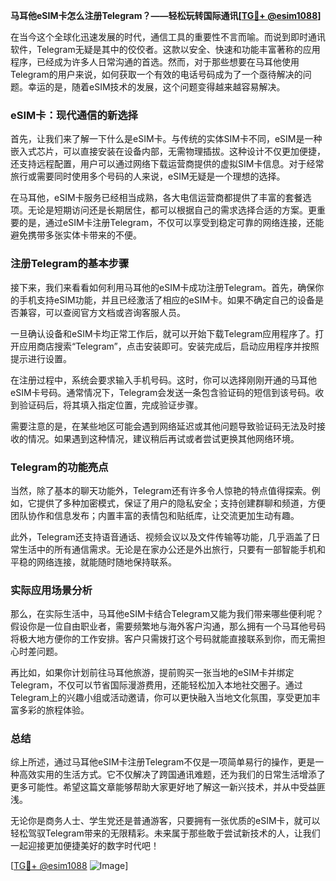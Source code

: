 **马耳他eSIM卡怎么注册Telegram？——轻松玩转国际通讯[[TG💪+ @esim1088](https://t.me/s/esim1088)]**

在当今这个全球化迅速发展的时代，通信工具的重要性不言而喻。而说到即时通讯软件，Telegram无疑是其中的佼佼者。这款以安全、快速和功能丰富著称的应用程序，已经成为许多人日常沟通的首选。然而，对于那些想要在马耳他使用Telegram的用户来说，如何获取一个有效的电话号码成为了一个亟待解决的问题。幸运的是，随着eSIM技术的发展，这个问题变得越来越容易解决。

### eSIM卡：现代通信的新选择

首先，让我们来了解一下什么是eSIM卡。与传统的实体SIM卡不同，eSIM是一种嵌入式芯片，可以直接安装在设备内部，无需物理插拔。这种设计不仅更加便捷，还支持远程配置，用户可以通过网络下载运营商提供的虚拟SIM卡信息。对于经常旅行或需要同时使用多个号码的人来说，eSIM无疑是一个理想的选择。

在马耳他，eSIM卡服务已经相当成熟，各大电信运营商都提供了丰富的套餐选项。无论是短期访问还是长期居住，都可以根据自己的需求选择合适的方案。更重要的是，通过eSIM卡注册Telegram，不仅可以享受到稳定可靠的网络连接，还能避免携带多张实体卡带来的不便。

### 注册Telegram的基本步骤

接下来，我们来看看如何利用马耳他的eSIM卡成功注册Telegram。首先，确保你的手机支持eSIM功能，并且已经激活了相应的eSIM卡。如果不确定自己的设备是否兼容，可以查阅官方文档或咨询客服人员。

一旦确认设备和eSIM卡均正常工作后，就可以开始下载Telegram应用程序了。打开应用商店搜索“Telegram”，点击安装即可。安装完成后，启动应用程序并按照提示进行设置。

在注册过程中，系统会要求输入手机号码。这时，你可以选择刚刚开通的马耳他eSIM卡号码。通常情况下，Telegram会发送一条包含验证码的短信到该号码。收到验证码后，将其填入指定位置，完成验证步骤。

需要注意的是，在某些地区可能会遇到网络延迟或其他问题导致验证码无法及时接收的情况。如果遇到这种情况，建议稍后再试或者尝试更换其他网络环境。

### Telegram的功能亮点

当然，除了基本的聊天功能外，Telegram还有许多令人惊艳的特点值得探索。例如，它提供了多种加密模式，保证了用户的隐私安全；支持创建群聊和频道，方便团队协作和信息发布；内置丰富的表情包和贴纸库，让交流更加生动有趣。

此外，Telegram还支持语音通话、视频会议以及文件传输等功能，几乎涵盖了日常生活中的所有通信需求。无论是在家办公还是外出旅行，只要有一部智能手机和平稳的网络连接，就能随时随地保持联系。

### 实际应用场景分析

那么，在实际生活中，马耳他eSIM卡结合Telegram又能为我们带来哪些便利呢？假设你是一位自由职业者，需要频繁地与海外客户沟通，那么拥有一个马耳他号码将极大地方便你的工作安排。客户只需拨打这个号码就能直接联系到你，而无需担心时差问题。

再比如，如果你计划前往马耳他旅游，提前购买一张当地的eSIM卡并绑定Telegram，不仅可以节省国际漫游费用，还能轻松加入本地社交圈子。通过Telegram上的兴趣小组或活动邀请，你可以更快融入当地文化氛围，享受更加丰富多彩的旅程体验。

### 总结

综上所述，通过马耳他eSIM卡注册Telegram不仅是一项简单易行的操作，更是一种高效实用的生活方式。它不仅解决了跨国通讯难题，还为我们的日常生活增添了更多可能性。希望这篇文章能够帮助大家更好地了解这一新兴技术，并从中受益匪浅。

无论你是商务人士、学生党还是普通游客，只要拥有一张优质的eSIM卡，就可以轻松驾驭Telegram带来的无限精彩。未来属于那些敢于尝试新技术的人，让我们一起迎接更加便捷美好的数字时代吧！

[[TG💪+ @esim1088](https://t.me/s/esim1088) ![Image](https://i.postimg.cc/4NQfJmqS/Snipaste-2025-05-13-00-14-12.png)]